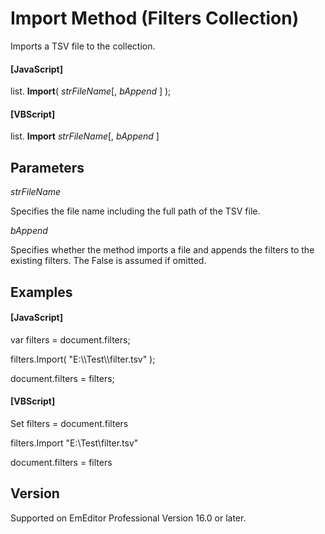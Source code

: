 # Import Method (Filters Collection)

Imports a TSV file to the collection.

#### \[JavaScript\]

list. **Import**( _strFileName_\[, _bAppend_ \] );

#### \[VBScript\]

list. **Import** _strFileName_\[, _bAppend_ \]

## Parameters

_strFileName_

Specifies the file name including the full path of the TSV file.

_bAppend_

Specifies whether the method imports a file and appends the filters to the existing filters. The False is assumed if omitted.

## Examples

#### \[JavaScript\]

var filters = document.filters;

filters.Import( "E:\\\Test\\\filter.tsv" );

document.filters = filters;

#### \[VBScript\]

Set filters = document.filters

filters.Import "E:\\Test\\filter.tsv"

document.filters = filters

## Version

Supported on EmEditor Professional Version 16.0 or later.